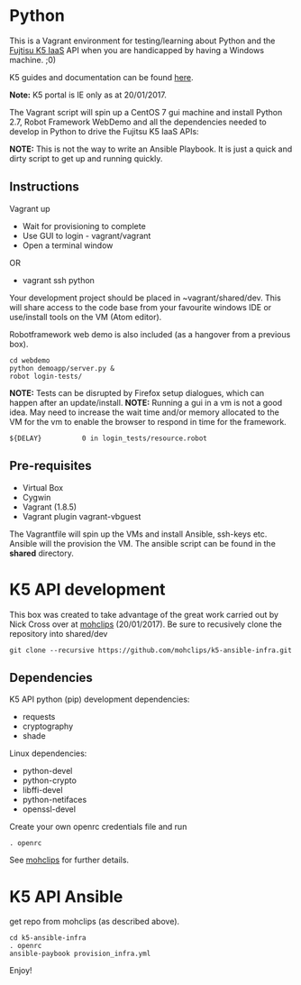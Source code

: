 Python
============

This is a Vagrant environment for testing/learning about Python and the [Fujtisu K5 IaaS](https://s-portal.cloud.global.fujitsu.com) API when you are handicapped by having a Windows machine. ;0)

K5 guides and documentation can be found [here](http://www.fujitsu.com/global/solutions/cloud/k5/guides/).

**Note:** K5 portal is IE only as at 20/01/2017.

The Vagrant script will spin up a CentOS 7 gui machine and install Python 2.7, Robot Framework WebDemo and all the dependencies needed to develop in Python to drive the Fujitsu K5 IaaS APIs:

**NOTE:** This is not the way to write an Ansible Playbook. It is just a quick and dirty script to get up and running quickly.

Instructions
------------

Vagrant up
* Wait for provisioning to complete
* Use GUI to login - vagrant/vagrant
* Open a terminal window

OR

* vagrant ssh python

Your development project should be placed in ~vagrant/shared/dev. This will share access to the code base from your favourite windows IDE or use/install tools on the VM (Atom editor).

Robotframework web demo is also included (as a hangover from a previous box).

```
cd webdemo
python demoapp/server.py &
robot login-tests/
```
**NOTE:** Tests can be disrupted by Firefox setup dialogues, which can happen after an update/install.
**NOTE:** Running a gui in a vm is not a good idea. May need to increase the wait time and/or memory allocated to the VM for the vm to enable the browser to respond in time for the framework.
```
${DELAY}          0 in login_tests/resource.robot
```

Pre-requisites
--------------

* Virtual Box
* Cygwin
* Vagrant (1.8.5)
* Vagrant plugin vagrant-vbguest

The Vagrantfile will spin up the VMs and install Ansible, ssh-keys etc. Ansible will the provision the VM. The ansible script can be found in the **shared** directory.

K5 API development
==================
This box was created to take advantage of the great work carried out by Nick Cross over at [mohclips](https://github.com/mohclips/k5-ansible-infra) (20/01/2017). Be sure to recusively clone the repository into shared/dev
```
git clone --recursive https://github.com/mohclips/k5-ansible-infra.git
```

Dependencies
------------

K5 API python (pip) development dependencies:


* requests
* cryptography
* shade

Linux dependencies:


* python-devel
* python-crypto
* libffi-devel
* python-netifaces
* openssl-devel

Create your own openrc credentials file and run
```
. openrc
```
See [mohclips](https://github.com/mohclips/k5-ansible-infra) for further details.

K5 API Ansible
==============

get repo from mohclips (as described above).
```
cd k5-ansible-infra
. openrc
ansible-paybook provision_infra.yml
```

Enjoy!
